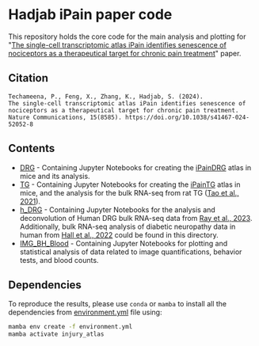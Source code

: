 # Hadjab iPain paper code
This repository holds the core code for the main analysis and plotting for "[The single-cell transcriptomic atlas iPain identifies senescence of nociceptors as a therapeutical target for chronic pain treatment](https://doi.org/10.1038/s41467-024-52052-8)" paper.

## Citation
```
Techameena, P., Feng, X., Zhang, K., Hadjab, S. (2024).
The single-cell transcriptomic atlas iPain identifies senescence of nociceptors as a therapeutical target for chronic pain treatment.
Nature Communications, 15(8585). https://doi.org/10.1038/s41467-024-52052-8 
```

## Contents
- [DRG](DRG) - Containing Jupyter Notebooks for creating the [iPainDRG](https://cellxgene.cziscience.com/e/b6f472f1-a58d-43a7-a898-2d6822a0b2b2.cxg/) atlas in mice and its analysis.
- [TG](TG) - Containing Jupyter Notebooks for creating the [iPainTG](https://cellxgene.cziscience.com/e/5d6d404a-86f9-419e-9928-56276904819c.cxg/) atlas in mice, and the analysis for the bulk RNA-seq from rat TG ([Tao et al., 2021](https://pubmed.ncbi.nlm.nih.gov/34323444/)).
- [h_DRG](h_DRG) - Containing Jupyter Notebooks for the analysis and deconvolution of Human DRG bulk RNA-seq data from [Ray et al., 2023](https://academic.oup.com/brain/article/146/2/749/6648727). Additionally, bulk RNA-seq analysis of diabetic neuropathy data in human from [Hall et al., 2022](https://www.nature.com/articles/s41598-022-08100-8) could be found in this directory.
- [IMG_BH_Blood](IMG_BH_Blood) - Containing Jupyter Notebooks for plotting and statistical analysis of data related to image quantifications, behavior tests, and blood counts.

## Dependencies
To reproduce the results, please use `conda` or `mamba` to install all the dependencies from [environment.yml](environment.yml) file using:

```sh
mamba env create -f environment.yml
mamba activate injury_atlas
```